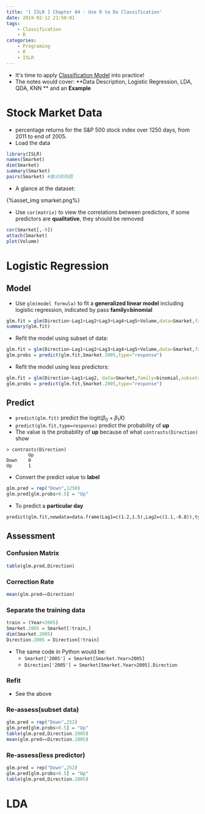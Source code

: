 ```yaml
---
title: '[ ISLR ] Chapter 04 - Use R to Do Classification'
date: 2019-02-12 21:50:01
tags:
	- Classification
	- R
categories:
	- Programing
	- R
	- ISLR
---
```


- It's time to apply [Classification Model](https://dosakaling.github.io/Data-Analysis/Statistical-Learning/ISLR-Chapter-04-Classification/) into practice!
- The notes would cover: **Data Description, Logistic Regression, LDA, QDA, KNN ** and an **Example**

<!--more-->

# Stock Market Data

- percentage returns for the S&P 500 stock index over 1250 days, from 2011 to end of 2005.
- Load the data

```R
library(ISLR)
names(Smarket)
dim(Smarket)
summary(Smarket)
pairs(Smarket) #散点矩阵图
```

- A glance at the dataset:

{%asset_img smarket.png%}

- Use `cor(matrix)` to view the correlations between predictors, if some predictors are **qualitative**, they should be removed

```R
cor(Smarket[,-9])
attach(Smarket)
plot(Volume)
```

# Logistic Regression

## Model

- Use `glm(model formula)` to fit a **generalized linear model** including logistic regression, indicated by pass **family=binomial**

```R
glm.fit = glm(Direction~Lag1+Lag2+Lag3+Lag4+Lag5+Volume,data=Smarket,family=binomial)
summary(glm.fit)
```

- Refit the model using subset of data:

```R
glm.fit = glm(Direction~Lag1+Lag2+Lag3+Lag4+Lag5+Volume,data=Smarket,family=binomial,subset=train)
glm.probs = predict(glm.fit,Smarket.2005,type="response")
```

- Refit the model using less predictors:

```R
glm.fit = glm(Direction~Lag1+Lag2, data=Smarket,family=binomial,subset=train)
glm.probs = predict(glm.fit,Smarket.2005,type="response")
```



## Predict

- `predict(glm.fit)` predict the logit($\beta_0+\beta_1X​$)
- `predict(glm.fit,type=response)` predict the probability of **up**
- The value is the probability of **up** because of what  `contrasts(Direction)` show

```
> contrasts(Direction)
		Up
Down 	0
Up		1
```

- Convert the predict value to **label**

```R
glm.pred = rep("Down",1250)
glm.pred[glm.probs>0.5] = "Up"
```

- To predict a **particular day**

```
predict(glm.fit,newdata=data.frame(Lag1=c(1.2,1.5),Lag2=c(1.1,-0.8)),type="response")
```



## Assessment 

### Confusion Matrix

```R
table(glm.pred,Direction)
```

### Correction Rate

```R
mean(glm.pred==Direction)
```

### Separate the training data

```R
train = (Year<2005)
Smarket.2005 = Smarket[!train,]
dim(Smarket.2005)
Direction.2005 = Direction[!train]
```

- The same code in Python would be:
  - `Smarket['2005'] = Smarket[Smarket.Year>2005]`
  - `Direction['2005'] = Smarket[Smarket.Year>2005].Direction`

### Refit

- See the above

### Re-assess(subset data)

```R
glm.pred = rep("Down",252)
glm.pred[glm.probs>0.5] = "Up"
table(glm.pred,Direction.2005)
mean(glm.pred==Direction.2005)
```

### Re-assess(less predictor)

```R
glm.pred = rep("Down",252)
glm.pred[glm.probs>0.5] = "Up"
table(glm.pred,Direction.2005)
```

# LDA

